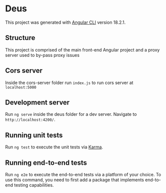 # Deus

This project was generated with [Angular CLI](https://github.com/angular/angular-cli) version 18.2.1.

## Structure

This project is comprised  of the main front-end Angular project and a proxy server used to by-pass proxy issues

## Cors server

Inside the cors-server folder run `index.js` to run cors server at `localhost:5000`  

## Development server

Run `ng serve` inside the deus folder for a dev server. Navigate to `http://localhost:4200/`.

## Running unit tests

Run `ng test` to execute the unit tests via [Karma](https://karma-runner.github.io).

## Running end-to-end tests

Run `ng e2e` to execute the end-to-end tests via a platform of your choice. To use this command, you need to first add a package that implements end-to-end testing capabilities.

